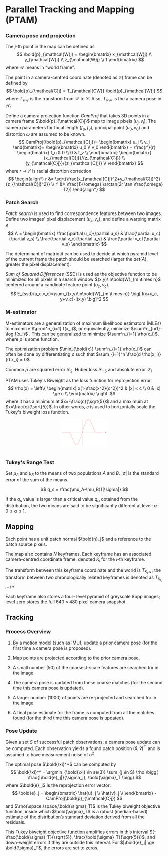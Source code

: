 # Parallel Tracking and Mapping (PTAM)

### Camera pose and projection

The $j$-th point in the map can be defined as
$$
\bold{p}_{\mathcal{W}j} = 
\begin{bmatrix}
    x_{\mathcal{W}j}  \\
    y_{\mathcal{W}j}  \\
    z_{\mathcal{W}j}  \\
    1
\end{bmatrix}
$$
where $\mathcal{W}$ means in "world frame". 

The point in a camera-centred coordinate (denoted as $\mathcal{C}$) frame can be defined by
$$
\bold{p}_{\mathcal{C}j} = 
T_{\mathcal{CW}} \bold{p}_{\mathcal{W}j} 
$$
where $T_{\mathcal{CW}}$ is the transform from $\mathcal{W}$ to $\mathcal{C}$. Also, $T_{\mathcal{CW}}$ is the a camera pose in $\mathcal{W}$.

Define a camera projection function $CamProj$ that takes 3D points in a camera frame $\bold{p}_{\mathcal{C}j}$ map to image pixels $[u_j, v_j]$. The camera parameters for focal length $(f_u , f_v)$, principal point $(u_0 , v_0)$ and
distortion $\omega$ are assumed to be known.
$$
CamProj(\bold{p}_{\mathcal{C}j})=
\begin{bmatrix}
    u_j \\
    v_j
\end{bmatrix}=
\begin{bmatrix}
    u_0 \\
    v_0
\end{bmatrix}
+
\frac{r'}{r}
\begin{bmatrix}
    f_u & 0 \\
    0 & f_v \\
\end{bmatrix}
\begin{bmatrix}
    {x_{\mathcal{C}j}}/{z_{\mathcal{C}j}} \\
    {y_{\mathcal{C}j}}/{z_{\mathcal{C}j}} \\
\end{bmatrix}
$$
where $r \rightarrow r'$ is radial distortion correction
$$
\begin{align*}
    r &= \sqrt{\frac{x_{\mathcal{C}j}^2+y_{\mathcal{C}j}^2}{z_{\mathcal{C}j}^2}}
    \\
    r' &= \frac{1}{\omega} \arctan(2r \tan \frac{\omega}{2}) 
\end{align*}
$$

### Patch Search

*Patch search* is used to find correspondence features between two images.
Define two images' pixel displacement $(u_s, v_s)$, and define a warping matrix $A$
$$
A = 
\begin{bmatrix}
    \frac{\partial u_c}{\partial u_s} &
    \frac{\partial u_c}{\partial v_s} \\
    \frac{\partial v_c}{\partial u_s} &
    \frac{\partial v_c}{\partial v_s} 
\end{bmatrix}
$$

The determinant of matrix $A$ can be used to decide at which pyramid level of the current frame the patch should be searched (larger the $det(A)$, greater the pixel displacement).

*Sum of Squared Differences* (SSD) is used as the objective function to be minimized for all pixels in a search window $(x,y)\in\bold{W}_{m \times n}$ centered around a candidate feature point $(u_c, v_c)$.
$$
E_{ssd}(u_c,v_c)=\sum_{(x,y)\in\bold{W}_{m \times n}} 
\big[
    I(x+u_c, y+v_c)-I(x,y)    
\big]^2
$$


### M-estimator

M-estimators are a generalization of maximum likelihood estimators (MLEs) to maximize $\prod^n_{i=1} f(x_i)$, or equivalently, minimize $\sum^n_{i=1}- \log f(x_i)$ .
This can be generalized to minimize $\sum^n_{i=1} \rho(x_i)$, where $\rho$ is some function.

The optimization problem $\min_{\bold{x}} \sum^n_{i=1} \rho(x_i)$ can often be done by differentiating $\rho$ such that $\sum_{i=1}^n \frac{d \rho(x_i)}{d x_i} = 0$. 

Common $\rho$ are squared error $\mathcal{L}_2$, Huber loss $\mathcal{L}_{1.5}$ and absolute error $\mathcal{L}_1$.

PTAM uses Tukey's Biweight as the loss function for reprojection error.
$$
\rho(x) = 
\left\{
    \begin{matrix}
        x(1-\frac{x^2}{c^2})^2 &
        |x| < c \\
        0 &
        |x| \ge c \\
    \end{matrix}
\right.
$$
where it has a minimum at $x=-\frac{c}{\sqrt{5}}$ and a maximum at $x=\frac{c}{\sqrt{5}}$. In other words, $c$ is used to horizontally scale the Tukey's biweight loss function.

<div style="display: flex; justify-content: center;">
      <img src="imgs/tukey_biweight.png" width="30%" height="30%" alt="tukey_biweight" />
</div>
</br>

### Tukey's Range Test

Set $\mu_A$ and $\mu_B$ to the means of two populations $A$ and $B$. $|\sigma|$ is the standard error of the sum of the means.

$$
q_s = \frac{\mu_A-\mu_B}{|\sigma|}
$$

If the $q_s$ value is larger than a critical value $q_\alpha$ obtained from the distribution, 
the two means are said to be significantly different at level: $\alpha: 0 \le \alpha \le 1$. 

## Mapping

Each point has a unit patch normal $\bold{n}_j$ and a reference to the patch source pixels.

The map also contains $N$ keyframes. Each keyframe has an associated camera-centred coordinate frame, denoted $K_i$ for the $i$-th keyframe.

The transform between this keyframe coordinate and the world is $T_{K_{i}\mathcal{W}}$; 
the transform between two chronologically related keyframes is denoted as $T_{K_{i,i+1}\mathcal{W}}$

Each keyframe also stores a four-
level pyramid of greyscale $8$bpp images; level zero stores the full $640 \times 480$ pixel camera snapshot.

## Tracking

### Process Overview

1. By a motion model (such as IMU), update a prior camera pose (for the first time a camera pose is proposed).

2. Map points are projected according to the prior camera pose.

3. A small number ($50$) of the  coarsest-scale features are searched for in the image.

4. The camera pose is updated from these coarse matches (for the second time this camera pose is updated).

5. A larger number ($1000$) of points are re-projected and searched for in the image.

6. A final pose estimate for the frame is computed from all the matches found (for the third time this camera pose is updated).

### Pose Update

Given a set $S$ of successful patch observations, a camera pose update can be computed.
Each observation yields a found patch position $(\hat{u}, \hat{v})^\top$ and is assumed to have measurement noise of $\sigma^2$.

The optimal pose $\bold{\xi}^*$ can be computed by
$$
\bold{\xi}^* =
\argmin_{\bold{\xi} \in se(3)}
\sum_{j \in S} \rho \bigg(
   \frac{|\bold{e}_j|}{\sigma_j}, \bold{\sigma}_T
\bigg) 
$$
where $\bold{e}_j$ is the reprojection error vector:
$$
\bold{e}_j = 
\begin{bmatrix}
    \hat{u}_j \\
    \hat{v}_j \\
\end{bmatrix} - 
CamProj(\bold{p}_{\mathcal{C}j})
$$
and $\rho(\space.\space,\bold{\sigma}_T)$ is the Tukey biweight objective function, 
inside which $\bold{\sigma}_T$ is a robust (median-based) estimate of the distribution’s standard deviation derived from all the residuals.

This Tukey biweight objective function amplifies errors in this interval $(-\frac{\bold{\sigma}_T}{\sqrt{5}}, \frac{\bold{\sigma}_T}{\sqrt{5}})$, and down-weight errors if they are outside this interval. For $|\bold{e}_j| \ge \bold{\sigma}_T$, the errors are set to zeros.